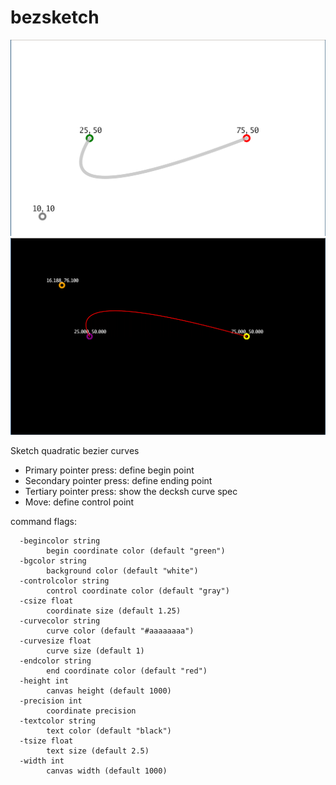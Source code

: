 # bezsketch

![bezsketch](bezsketch-light.png)
![bezsketch-dark](bezsketch-dark.png)

Sketch quadratic bezier curves

* Primary pointer press: define begin point
* Secondary pointer press: define ending point
* Tertiary pointer press: show the decksh curve spec
* Move: define control point

command flags:

	  -begincolor string
	    	begin coordinate color (default "green")
	  -bgcolor string
	    	background color (default "white")
	  -controlcolor string
	    	control coordinate color (default "gray")
	  -csize float
	    	coordinate size (default 1.25)
	  -curvecolor string
	    	curve color (default "#aaaaaaaa")
	  -curvesize float
	    	curve size (default 1)
	  -endcolor string
	    	end coordinate color (default "red")
	  -height int
	    	canvas height (default 1000)
	  -precision int
	    	coordinate precision
	  -textcolor string
	    	text color (default "black")
	  -tsize float
	    	text size (default 2.5)
	  -width int
	    	canvas width (default 1000)

